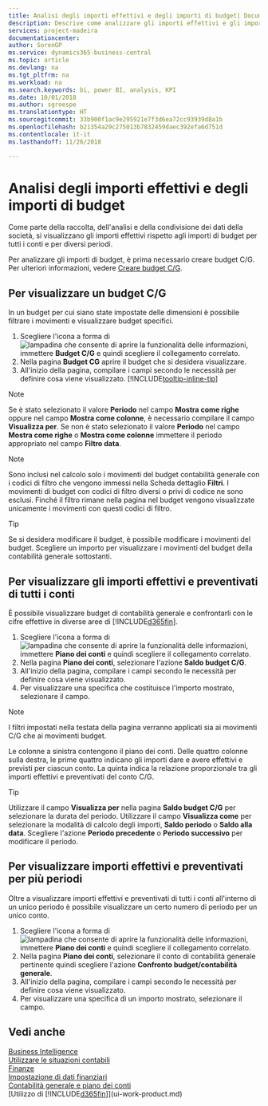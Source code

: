 ```yaml
---
title: Analisi degli importi effettivi e degli importi di budget| Documenti Microsoft
description: Descrive come analizzare gli importi effettivi e gli importi di budget.
services: project-madeira
documentationcenter: 
author: SorenGP
ms.service: dynamics365-business-central
ms.topic: article
ms.devlang: na
ms.tgt_pltfrm: na
ms.workload: na
ms.search.keywords: bi, power BI, analysis, KPI
ms.date: 10/01/2018
ms.author: sgroespe
ms.translationtype: HT
ms.sourcegitcommit: 33b900f1ac9e295921e7f3d6ea72cc93939d8a1b
ms.openlocfilehash: b21354a29c275013b7832459daec392efa6d751d
ms.contentlocale: it-it
ms.lasthandoff: 11/26/2018

---
```

# <a name="analyze-actual-amounts-versus-budgeted-amounts"></a>Analisi degli importi effettivi e degli importi di budget
Come parte della raccolta, dell'analisi e della condivisione dei dati della società, si visualizzano gli importi effettivi rispetto agli importi di budget per tutti i conti e per diversi periodi.

Per analizzare gli importi di budget, è prima necessario creare budget C/G. Per ulteriori informazioni, vedere [Creare budget C/G](finance-how-create-budgets.md).

## <a name="to-view-a-gl-budget"></a>Per visualizzare un budget C/G
In un budget per cui siano state impostate delle dimensioni è possibile filtrare i movimenti e visualizzare budget specifici.

1. Scegliere l'icona a forma di ![lampadina che consente di aprire la funzionalità delle informazioni](media/ui-search/search_small.png "Informazioni sull'operazione che si desidera eseguire"), immettere **Budget C/G** e quindi scegliere il collegamento correlato.
2. Nella pagina **Budget CG** aprire il budget che si desidera visualizzare.  
3. All'inizio della pagina, compilare i campi secondo le necessità per definire cosa viene visualizzato. [!INCLUDE[tooltip-inline-tip](includes/tooltip-inline-tip_md.md)]

> [!NOTE]  
>   Se è stato selezionato il valore **Periodo** nel campo **Mostra come righe** oppure nel campo **Mostra come colonne**, è necessario compilare il campo **Visualizza per**. Se non è stato selezionato il valore **Periodo** nel campo **Mostra come righe** o **Mostra come colonne** immettere il periodo appropriato nel campo **Filtro data**.  

> [!NOTE]  
>   Sono inclusi nel calcolo solo i movimenti del budget contabilità generale con i codici di filtro che vengono immessi nella Scheda dettaglio **Filtri**. I movimenti di budget con codici di filtro diversi o privi di codice ne sono esclusi. Finché il filtro rimane nella pagina nel budget vengono visualizzate unicamente i movimenti con questi codici di filtro.  

> [!TIP]  
>   Se si desidera modificare il budget, è possibile modificare i movimenti del budget. Scegliere un importo per visualizzare i movimenti del budget della contabilità generale sottostanti.

## <a name="to-view-actual-and-budgeted-amounts-for-all-accounts"></a>Per visualizzare gli importi effettivi e preventivati di tutti i conti  
È possibile visualizzare budget di contabilità generale e confrontarli con le cifre effettive in diverse aree di [!INCLUDE[d365fin](includes/d365fin_md.md)].

1. Scegliere l'icona a forma di ![lampadina che consente di aprire la funzionalità delle informazioni](media/ui-search/search_small.png "Informazioni sull'operazione che si desidera eseguire"), immettere **Piano dei conti** e quindi scegliere il collegamento correlato.  
2. Nella pagina **Piano dei conti**, selezionare l'azione **Saldo budget C/G**.
3. All'inizio della pagina, compilare i campi secondo le necessità per definire cosa viene visualizzato.  
4. Per visualizzare una specifica che costituisce l'importo mostrato, selezionare il campo.  

> [!NOTE]  
>   I filtri impostati nella testata della pagina verranno applicati sia ai movimenti C/G che ai movimenti budget.

Le colonne a sinistra contengono il piano dei conti. Delle quattro colonne sulla destra, le prime quattro indicano gli importi dare e avere effettivi e previsti per ciascun conto. La quinta indica la relazione proporzionale tra gli importi effettivi e preventivati del conto C/G.  

> [!TIP]  
>   Utilizzare il campo **Visualizza per** nella pagina **Saldo budget C/G** per selezionare la durata del periodo. Utilizzare il campo **Visualizza come** per selezionare la modalità di calcolo degli importi, **Saldo periodo** o **Saldo alla data**. Scegliere l'azione **Periodo precedente** o **Periodo successivo** per modificare il periodo.  

## <a name="to-view-actual-and-budgeted-amounts-for-several-periods"></a>Per visualizzare importi effettivi e preventivati per più periodi  
Oltre a visualizzare importi effettivi e preventivati di tutti i conti all'interno di un unico periodo è possibile visualizzare un certo numero di periodo per un unico conto.  

1. Scegliere l'icona a forma di ![lampadina che consente di aprire la funzionalità delle informazioni](media/ui-search/search_small.png "Informazioni sull'operazione che si desidera eseguire"), immettere **Piano dei conti** e quindi scegliere il collegamento correlato.  
2. Nella pagina **Piano dei conti**, selezionare il conto di contabilità generale pertinente quindi scegliere l'azione **Confronto budget/contabilità generale**.  
3. All'inizio della pagina, compilare i campi secondo le necessità per definire cosa viene visualizzato.   
4. Per visualizzare una specifica di un importo mostrato, selezionare il campo.  

## <a name="see-also"></a>Vedi anche
[Business Intelligence](bi.md)  
[Utilizzare le situazioni contabili](bi-how-work-account-schedule.md)  
[Finanze](finance.md)  
[Impostazione di dati finanziari](finance-setup-finance.md)  
[Contabilità generale e piano dei conti](finance-general-ledger.md)  
[Utilizzo di [!INCLUDE[d365fin](includes/d365fin_md.md)]](ui-work-product.md)  

